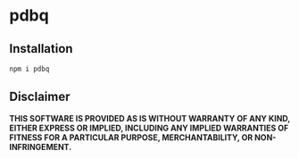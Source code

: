 # pdbq

## Installation

``` sh
npm i pdbq
```

## Disclaimer

**THIS SOFTWARE IS PROVIDED AS IS WITHOUT WARRANTY OF ANY KIND, EITHER EXPRESS OR IMPLIED, INCLUDING ANY IMPLIED WARRANTIES OF FITNESS FOR A PARTICULAR PURPOSE, MERCHANTABILITY, OR NON-INFRINGEMENT.**

